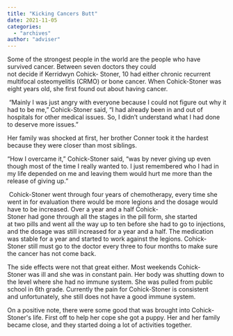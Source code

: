 ```yaml
---
title: "Kicking Cancers Butt"
date: 2021-11-05
categories: 
  - "archives"
author: "adviser"
---
```


Some of the strongest people in the world are the people who have survived cancer. Between seven doctors they could not decide if Kerridwyn Cohick- Stoner, 10 had either chronic recurrent multifocal osteomyelitis (CRMO) or bone cancer. When Cohick-Stoner was eight years old, she first found out about having cancer. 

 “Mainly I was just angry with everyone because I could not figure out why it had to be me,” Cohick-Stoner said, “I had already been in and out of hospitals for other medical issues. So, I didn’t understand what I had done to deserve more issues.” 

Her family was shocked at first, her brother Conner took it the hardest because they were closer than most siblings.  

“How I overcame it,” Cohick-Stoner said, “was by never giving up even though most of the time I really wanted to. I just remembered who I had in my life depended on me and leaving them would hurt me more than the release of giving up.”  

 Cohick-Stoner went through four years of chemotherapy, every time she went in for evaluation there would be more legions and the dosage would have to be increased. Over a year and a half Cohick-Stoner had gone through all the stages in the pill form, she started at two pills and went all the way up to ten before she had to go to injections, and the dosage was still increased for a year and a half. The medication was stable for a year and started to work against the legions. Cohick-Stoner still must go to the doctor every three to four months to make sure the cancer has not come back.  

The side effects were not that great either. Most weekends Cohick-Stoner was ill and she was in constant pain. Her body was shutting down to the level where she had no immune system. She was pulled from public school in 6th grade. Currently the pain for Cohick-Stoner is consistent and unfortunately, she still does not have a good immune system.  

On a positive note, there were some good that was brought into Cohick-Stoner's life. First off to help her cope she got a puppy. Her and her family became close, and they started doing a lot of activities together.
